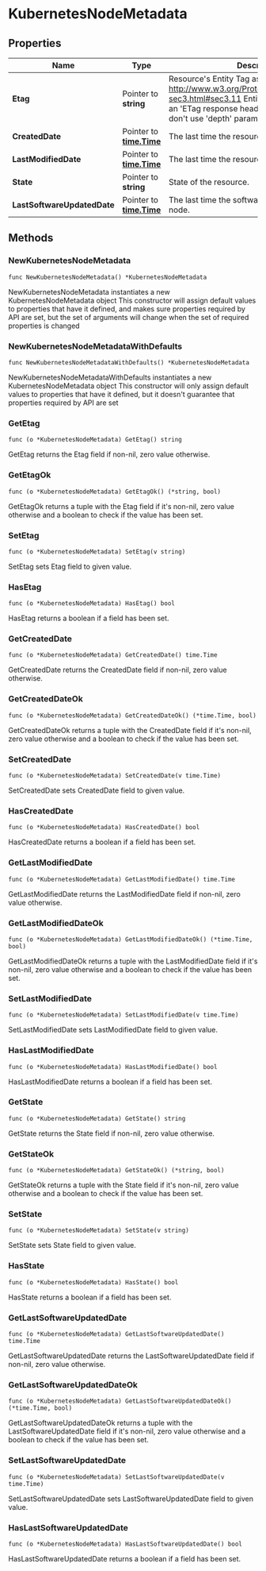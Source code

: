 # KubernetesNodeMetadata

## Properties

|Name | Type | Description | Notes|
|------------ | ------------- | ------------- | -------------|
|**Etag** | Pointer to **string** | Resource&#39;s Entity Tag as defined in http://www.w3.org/Protocols/rfc2616/rfc2616-sec3.html#sec3.11  Entity Tag is also added as an &#39;ETag response header to requests which don&#39;t use &#39;depth&#39; parameter.  | [optional] [readonly] |
|**CreatedDate** | Pointer to [**time.Time**](time.Time.md) | The last time the resource was created. | [optional] [readonly] |
|**LastModifiedDate** | Pointer to [**time.Time**](time.Time.md) | The last time the resource was modified. | [optional] [readonly] |
|**State** | Pointer to **string** | State of the resource. | [optional] [readonly] |
|**LastSoftwareUpdatedDate** | Pointer to [**time.Time**](time.Time.md) | The last time the software was updated on the node. | [optional] [readonly] |

## Methods

### NewKubernetesNodeMetadata

`func NewKubernetesNodeMetadata() *KubernetesNodeMetadata`

NewKubernetesNodeMetadata instantiates a new KubernetesNodeMetadata object
This constructor will assign default values to properties that have it defined,
and makes sure properties required by API are set, but the set of arguments
will change when the set of required properties is changed

### NewKubernetesNodeMetadataWithDefaults

`func NewKubernetesNodeMetadataWithDefaults() *KubernetesNodeMetadata`

NewKubernetesNodeMetadataWithDefaults instantiates a new KubernetesNodeMetadata object
This constructor will only assign default values to properties that have it defined,
but it doesn't guarantee that properties required by API are set

### GetEtag

`func (o *KubernetesNodeMetadata) GetEtag() string`

GetEtag returns the Etag field if non-nil, zero value otherwise.

### GetEtagOk

`func (o *KubernetesNodeMetadata) GetEtagOk() (*string, bool)`

GetEtagOk returns a tuple with the Etag field if it's non-nil, zero value otherwise
and a boolean to check if the value has been set.

### SetEtag

`func (o *KubernetesNodeMetadata) SetEtag(v string)`

SetEtag sets Etag field to given value.

### HasEtag

`func (o *KubernetesNodeMetadata) HasEtag() bool`

HasEtag returns a boolean if a field has been set.

### GetCreatedDate

`func (o *KubernetesNodeMetadata) GetCreatedDate() time.Time`

GetCreatedDate returns the CreatedDate field if non-nil, zero value otherwise.

### GetCreatedDateOk

`func (o *KubernetesNodeMetadata) GetCreatedDateOk() (*time.Time, bool)`

GetCreatedDateOk returns a tuple with the CreatedDate field if it's non-nil, zero value otherwise
and a boolean to check if the value has been set.

### SetCreatedDate

`func (o *KubernetesNodeMetadata) SetCreatedDate(v time.Time)`

SetCreatedDate sets CreatedDate field to given value.

### HasCreatedDate

`func (o *KubernetesNodeMetadata) HasCreatedDate() bool`

HasCreatedDate returns a boolean if a field has been set.

### GetLastModifiedDate

`func (o *KubernetesNodeMetadata) GetLastModifiedDate() time.Time`

GetLastModifiedDate returns the LastModifiedDate field if non-nil, zero value otherwise.

### GetLastModifiedDateOk

`func (o *KubernetesNodeMetadata) GetLastModifiedDateOk() (*time.Time, bool)`

GetLastModifiedDateOk returns a tuple with the LastModifiedDate field if it's non-nil, zero value otherwise
and a boolean to check if the value has been set.

### SetLastModifiedDate

`func (o *KubernetesNodeMetadata) SetLastModifiedDate(v time.Time)`

SetLastModifiedDate sets LastModifiedDate field to given value.

### HasLastModifiedDate

`func (o *KubernetesNodeMetadata) HasLastModifiedDate() bool`

HasLastModifiedDate returns a boolean if a field has been set.

### GetState

`func (o *KubernetesNodeMetadata) GetState() string`

GetState returns the State field if non-nil, zero value otherwise.

### GetStateOk

`func (o *KubernetesNodeMetadata) GetStateOk() (*string, bool)`

GetStateOk returns a tuple with the State field if it's non-nil, zero value otherwise
and a boolean to check if the value has been set.

### SetState

`func (o *KubernetesNodeMetadata) SetState(v string)`

SetState sets State field to given value.

### HasState

`func (o *KubernetesNodeMetadata) HasState() bool`

HasState returns a boolean if a field has been set.

### GetLastSoftwareUpdatedDate

`func (o *KubernetesNodeMetadata) GetLastSoftwareUpdatedDate() time.Time`

GetLastSoftwareUpdatedDate returns the LastSoftwareUpdatedDate field if non-nil, zero value otherwise.

### GetLastSoftwareUpdatedDateOk

`func (o *KubernetesNodeMetadata) GetLastSoftwareUpdatedDateOk() (*time.Time, bool)`

GetLastSoftwareUpdatedDateOk returns a tuple with the LastSoftwareUpdatedDate field if it's non-nil, zero value otherwise
and a boolean to check if the value has been set.

### SetLastSoftwareUpdatedDate

`func (o *KubernetesNodeMetadata) SetLastSoftwareUpdatedDate(v time.Time)`

SetLastSoftwareUpdatedDate sets LastSoftwareUpdatedDate field to given value.

### HasLastSoftwareUpdatedDate

`func (o *KubernetesNodeMetadata) HasLastSoftwareUpdatedDate() bool`

HasLastSoftwareUpdatedDate returns a boolean if a field has been set.



